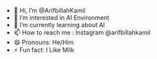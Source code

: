 - 👋 Hi, I’m @ArifbillahKamil
- 👀 I’m interested in AI Environment
- 🌱 I’m currently learning about AI
- 📫 How to reach me : Instagram @arifbillahkamil
- 😄 Pronouns: He/Him
- ⚡ Fun fact: I Like Milk

<!---
ArifbillahKamil/ArifbillahKamil is a ✨ special ✨ repository because its `README.md` (this file) appears on your GitHub profile.
You can click the Preview link to take a look at your changes.
--->
